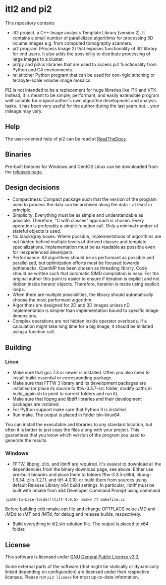 
# itl2 and pi2

This repository contains
* itl2 project, a C++ Image analysis Template Library (version 2). It contains a small number of parallelized algorithms for processing 3D volume images e.g. from computed tomography scanners.
* pi2 program (Process Image 2) that exposes functionality of itl2 library for end users. It also adds the possibility to distribute processing of large images to a cluster.
* pi2py and pi2cs libraries that are used to access pi2 functionality from Python and C# environments.
* nr_stitcher Python program that can be used for non-rigid stitching or terabyte-scale volume image mosaics.

Pi2 is not intended to be a replacement for huge libraries like ITK and VTK. Instead, it is meant to be simple, performant, and easily extensible program well suitable for original author's own algorithm development and analysis tasks. It has been very useful for the author during the last years but... your mileage may vary.


## Help

The user-oriented help of pi2 can be read at [ReadTheDocs](https://pi2-docs.readthedocs.io/en/latest/).


## Binaries

Pre-built binaries for Windows and CentOS Linux can be downloaded from the [releases page](https://github.com/arttumiettinen/pi2/releases).


## Design decisions

* Compactness: Compact package such that the version of the program used to process the data can be archived along the data - at least in principle.
* Simplicity: Everything must be as simple and understandable as possible. Therefore, "C with classes" approach is chosen. Every operation is preferably a simple function call. Only a minimal number of stateful objects is used.
* No black/gray boxes: Where possible, implementations of algorithms are not hidden behind multiple levels of derived classes and template specializations. Implementation must be as readable as possible even for inexperienced developers.
* Performance: All algorithms should be as performant as possible and parallelized, but optimization efforts must be focused towards bottlenecks. OpenMP has been chosen as threading library. Code should be written such that automatic SIMD compilation is easy. For the original author this point is easier to ensure if iteration is explicit and not hidden inside iterator objects. Therefore, iteration is made using explicit loops.
* When there are multiple possibilities, the library should automatically choose the most performant algorithm.
* Algorithms are designed for 2D and 3D images unless nD implementation is simpler than implementation bound to specific image dimensions.
* Complex operations are not hidden inside operator overloads. If a calculation might take long time for a big image, it should be initiated using a function call.



## Building

### Linux

* Make sure that gcc 7.3 or newer is installed. Often you also need to install build-essential or corresponding package.
* Make sure that FFTW 3 library and its development packages are installed (or place its source to fftw-3.3.7-src folder, modify paths in build_again.sh to point to correct folders and run it).
* Make sure that libpng and libtiff libraries and their development packages are installed.
* For Python support make sure that Python 3 is installed.
* Run make. The output is placed in folder bin-linux64.

You can install the executable and libraries to any standard location, but often it is better to just copy the files along with your project. This guarantees that you know which version of the program you used to generate the results.


### Windows

* FFTW, libpng, zlib, and libtiff are required. It's easiest to download all the dependencies from the binary download page, see above. Either use pre-built binaries and place them to folders fftw-3.3.5-dll64, libpng-1.6.34, zlib-1.2.11, and tiff-4.0.10, or build them from sources using default Release Library x64 build settings. In particular, libtiff must be built with nmake from x64 Developer Command Prompt using command
```
[path-to-base-folder]\tiff-4.0.5> nmake /f makefile.vc
```
Before building edit nmake.opt file and change OPTFLAGS value /MD and /MDd to /MT and /MTd, for debug and release builds, respectively.
* Build everything in itl2.sln solution file. The output is placed to x64 folder.


## License

This software is licensed under [GNU General Public License v3.0.](LICENSE.txt)

Some external parts of the software (that might be statically or dynamically linked depending on configuration) are licensed under their respective licenses. Please run `pi2 license` for most up-to-date information.

